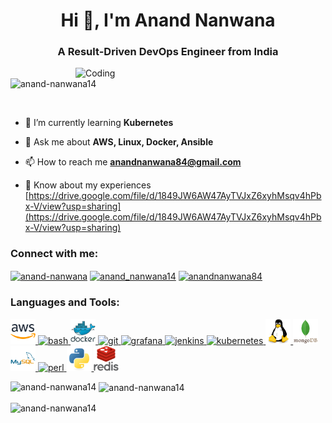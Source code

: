 <h1 align="center">Hi 👋, I'm Anand Nanwana</h1>
<h3 align="center">A Result-Driven DevOps Engineer from India</h3>
<img align="right" alt="Coding" width="400" src="https://cdn.dribbble.com/users/1162077/screenshots/384914/programmer.gif">

<p align="left"> <img src="https://komarev.com/ghpvc/?username=anand-nanwana14&label=Profile%20views&color=0e75b6&style=flat" alt="anand-nanwana14" /> </p>

<p align="left"> <a href="https://twitter.com/" target="blank"><img src="https://img.shields.io/twitter/follow/?logo=twitter&style=for-the-badge" alt="" /></a> </p>

- 🌱 I’m currently learning **Kubernetes**

- 💬 Ask me about **AWS, Linux, Docker, Ansible**

- 📫 How to reach me **anandnanwana84@gmail.com**

- 📄 Know about my experiences [https://drive.google.com/file/d/1849JW6AW47AyTVJxZ6xyhMsqv4hPbx-V/view?usp=sharing](https://drive.google.com/file/d/1849JW6AW47AyTVJxZ6xyhMsqv4hPbx-V/view?usp=sharing)

<h3 align="left">Connect with me:</h3>
<p align="left">
<a href="https://linkedin.com/in/anand-nanwana" target="blank"><img align="center" src="https://raw.githubusercontent.com/rahuldkjain/github-profile-readme-generator/master/src/images/icons/Social/linked-in-alt.svg" alt="anand-nanwana" height="30" width="40" /></a>
<a href="https://instagram.com/anand_nanwana14" target="blank"><img align="center" src="https://raw.githubusercontent.com/rahuldkjain/github-profile-readme-generator/master/src/images/icons/Social/instagram.svg" alt="anand_nanwana14" height="30" width="40" /></a>
<a href="https://www.hackerrank.com/anandnanwana84" target="blank"><img align="center" src="https://raw.githubusercontent.com/rahuldkjain/github-profile-readme-generator/master/src/images/icons/Social/hackerrank.svg" alt="anandnanwana84" height="30" width="40" /></a>
</p>

<h3 align="left">Languages and Tools:</h3>
<p align="left"> <a href="https://aws.amazon.com" target="_blank" rel="noreferrer"> <img src="https://raw.githubusercontent.com/devicons/devicon/master/icons/amazonwebservices/amazonwebservices-original-wordmark.svg" alt="aws" width="40" height="40"/> </a> <a href="https://www.gnu.org/software/bash/" target="_blank" rel="noreferrer"> <img src="https://www.vectorlogo.zone/logos/gnu_bash/gnu_bash-icon.svg" alt="bash" width="40" height="40"/> </a> <a href="https://www.docker.com/" target="_blank" rel="noreferrer"> <img src="https://raw.githubusercontent.com/devicons/devicon/master/icons/docker/docker-original-wordmark.svg" alt="docker" width="40" height="40"/> </a> <a href="https://git-scm.com/" target="_blank" rel="noreferrer"> <img src="https://www.vectorlogo.zone/logos/git-scm/git-scm-icon.svg" alt="git" width="40" height="40"/> </a> <a href="https://grafana.com" target="_blank" rel="noreferrer"> <img src="https://www.vectorlogo.zone/logos/grafana/grafana-icon.svg" alt="grafana" width="40" height="40"/> </a> <a href="https://www.jenkins.io" target="_blank" rel="noreferrer"> <img src="https://www.vectorlogo.zone/logos/jenkins/jenkins-icon.svg" alt="jenkins" width="40" height="40"/> </a> <a href="https://kubernetes.io" target="_blank" rel="noreferrer"> <img src="https://www.vectorlogo.zone/logos/kubernetes/kubernetes-icon.svg" alt="kubernetes" width="40" height="40"/> </a> <a href="https://www.linux.org/" target="_blank" rel="noreferrer"> <img src="https://raw.githubusercontent.com/devicons/devicon/master/icons/linux/linux-original.svg" alt="linux" width="40" height="40"/> </a> <a href="https://www.mongodb.com/" target="_blank" rel="noreferrer"> <img src="https://raw.githubusercontent.com/devicons/devicon/master/icons/mongodb/mongodb-original-wordmark.svg" alt="mongodb" width="40" height="40"/> </a> <a href="https://www.mysql.com/" target="_blank" rel="noreferrer"> <img src="https://raw.githubusercontent.com/devicons/devicon/master/icons/mysql/mysql-original-wordmark.svg" alt="mysql" width="40" height="40"/> </a> <a href="https://www.perl.org/" target="_blank" rel="noreferrer"> <img src="https://api.iconify.design/logos-perl.svg" alt="perl" width="40" height="40"/> </a> <a href="https://www.python.org" target="_blank" rel="noreferrer"> <img src="https://raw.githubusercontent.com/devicons/devicon/master/icons/python/python-original.svg" alt="python" width="40" height="40"/> </a> <a href="https://redis.io" target="_blank" rel="noreferrer"> <img src="https://raw.githubusercontent.com/devicons/devicon/master/icons/redis/redis-original-wordmark.svg" alt="redis" width="40" height="40"/> </a> </p>

<p><img align="left" src="https://github-readme-stats.vercel.app/api/top-langs?username=anand-nanwana14&show_icons=true&locale=en&layout=compact" alt="anand-nanwana14" /></p>

<p>&nbsp;<img align="center" src="https://github-readme-stats.vercel.app/api?username=anand-nanwana14&show_icons=true&locale=en" alt="anand-nanwana14" /></p>

<p><img align="center" src="https://github-readme-streak-stats.herokuapp.com/?user=anand-nanwana14&" alt="anand-nanwana14" /></p>
